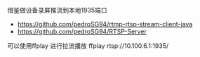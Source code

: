 借鉴做设备录屏推流到本地1935端口
- https://github.com/pedroSG94/rtmp-rtsp-stream-client-java 
- https://github.com/pedroSG94/RTSP-Server

可以使用ffplay 进行拉流播放
ffplay rtsp://10.100.6.1:1935/
